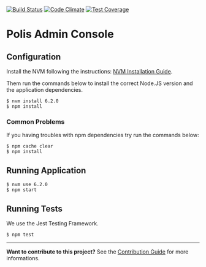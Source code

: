 [![Build Status](https://travis-ci.org/pol-is/polisClientAdmin.svg?branch=master)](https://travis-ci.org/pol-is/polisClientAdmin) [![Code Climate](https://codeclimate.com/github/pol-is/polisClientAdmin/badges/gpa.svg)](https://codeclimate.com/github/pol-is/polisClientAdmin) [![Test Coverage](https://codeclimate.com/github/pol-is/polisClientAdmin/badges/coverage.svg)](https://codeclimate.com/github/vital-edu/sala-de-espera/coverage)

Polis Admin Console
===================

Configuration
-------------

Install the NVM following the instructions: [NVM Installation Guide](https://github.com/creationix/nvm#install-script).

Them run the commands below to install the correct Node.JS version and the application dependencies.

```
$ nvm install 6.2.0
$ npm install
```

### Common Problems

If you having troubles with npm dependencies try run the commands below:

```
$ npm cache clear
$ npm install
```

Running Application
-------------------

```
$ nvm use 6.2.0
$ npm start
```

Running Tests
-------------

We use the Jest Testing Framework.

```
$ npm test
```

---

**Want to contribute to this project?** See the [Contribution Guide](CONTRIBUTING.md) for more informations.
